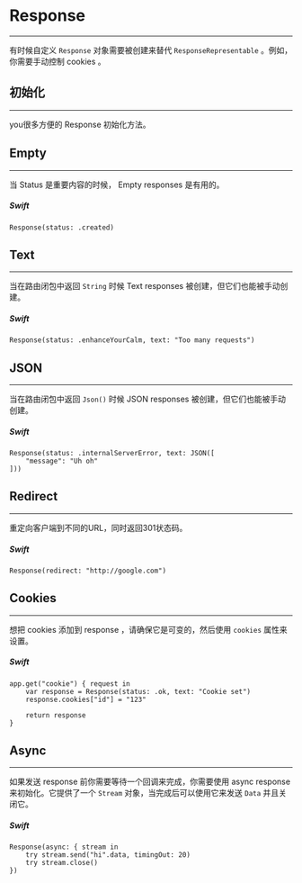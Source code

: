 # Response
---
有时候自定义 ```Response``` 对象需要被创建来替代 ```ResponseRepresentable``` 。例如，你需要手动控制 cookies 。

## 初始化
---
you很多方便的 Response 初始化方法。

## Empty
---
当 Status 是重要内容的时候， Empty responses 是有用的。

##### Swift
```
Response(status: .created)
```

## Text
---
当在路由闭包中返回 ```String``` 时候 Text responses 被创建，但它们也能被手动创建。

##### Swift
```
Response(status: .enhanceYourCalm, text: "Too many requests")
```

## JSON
---
当在路由闭包中返回 ```Json()``` 时候 JSON responses 被创建，但它们也能被手动创建。

##### Swift
```
Response(status: .internalServerError, text: JSON([
    "message": "Uh oh"
]))
```

## Redirect
---
重定向客户端到不同的URL，同时返回301状态码。

##### Swift
```
Response(redirect: "http://google.com")
```

## Cookies
---
想把 cookies 添加到 response ，请确保它是可变的，然后使用 ```cookies``` 属性来设置。

##### Swift
```
app.get("cookie") { request in
    var response = Response(status: .ok, text: "Cookie set")
    response.cookies["id"] = "123"

    return response
}
```

## Async
---
如果发送 response 前你需要等待一个回调来完成，你需要使用 async response 来初始化。它提供了一个 ```Stream``` 对象，当完成后可以使用它来发送 ```Data``` 并且关闭它。

##### Swift
```
Response(async: { stream in
    try stream.send("hi".data, timingOut: 20)
    try stream.close()
})
```